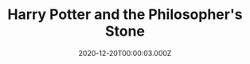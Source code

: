 ---
title: "Harry Potter and the Philosopher's Stone"
year: 2001
date: 2020-12-20T00:00:03.000Z
permalink: /almanac/movies/2020-12-20-harry-potter-and-the-philosophers-stone/index.html
link: https://letterboxd.com/rknightuk/film/harry-potter-and-the-philosophers-stone/6/
rating: 3
tmdbid: 671
---
